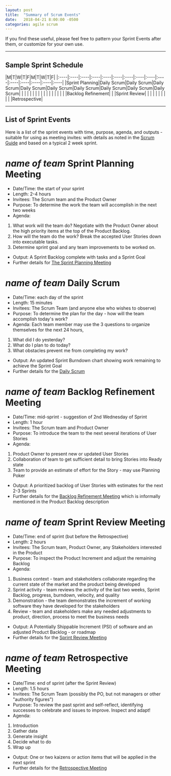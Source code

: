 ```yaml
---
layout: post
title:  "Summary of Scrum Events"
date:   2018-04-21 8:00:00 -0500
categories: agile scrum
---
```


If you find these useful, please feel free to pattern your Sprint Events after them, or customize for your own use.

---

Sample Sprint Schedule
----------------------

|M|T|W|T|F|M|T|W|T|F|
|:----|:----|:----|:----|:----|:----|:----|:----|:----|:----|:----|:----|:----|:----|:----|
|Sprint Planning|Daily Scrum|Daily Scrum|Daily Scrum|Daily Scrum|Daily Scrum|Daily Scrum|Daily Scrum|Daily Scrum|Daily Scrum|
| | | | | | | | | |
| | | | | | |Backlog Refinement| | |Sprint Review|
| | | | | | | | | |Retrospective|
	
---

List of Sprint Events
---------------------

Here is a list of the sprint events with time, purpose, agenda, and outputs - suitable for using as meeting invites:
with details as noted in the [Scrum Guide](http://scrumguides.org/scrum-guide.html) and based on a typical 2 week sprint.

*name of team* Sprint Planning Meeting
====================================

* Date/Time: the start of your sprint
* Length: 2-4 hours
* Invitees: The Scrum team and the Product Owner
* Purpose: To determine the work the team will accomplish in the next two weeks
* Agenda:
1. What work will the team do?  Negotiate with the Product Owner about the high priority items at the top of the Product Backlog.
2. How will the team do the work?  Break the accepted User Stories down into executable tasks.
3. Determine sprint goal and any team improvements to be worked on.
* Output: A Sprint Backlog complete with tasks and a Sprint Goal
* Further details for [The Sprint Planning Meeting](http://scrumguides.org/scrum-guide.html#events-planning)

*name of team* Daily Scrum
========================

* Date/Time: each day of the sprint
* Length: 15 minutes
* Invitees: The Scrum Team (and anyone else who wishes to observe)
* Purpose: To determine the plan for the day - how will the team accomplish today's work?
* Agenda: Each team member may use the 3 questions to organize themselves for the next 24 hours,
1. What did I do yesterday?
2. What do I plan to do today?
3. What obstacles prevent me from completing my work?
* Output: An updated Sprint Burndown chart showing work remaining to achieve the Sprint Goal
* Further details for the [Daily Scrum](http://scrumguides.org/scrum-guide.html#events-daily)

*name of team* Backlog Refinement Meeting
=======================================

* Date/Time: mid-sprint - suggestion of 2nd Wednesday of Sprint
* Length: 1 hour
* Invitees: The Scrum team and Product Owner
* Purpose: To introduce the team to the next several iterations of User Stories
* Agenda:
1. Product Owner to present new or updated User Stories
2. Collaboration of team to get sufficient detail to bring Stories into Ready state
3. Team to provide an estimate of effort for the Story - may use Planning Poker
* Output: A prioritized backlog of User Stories with estimates for the next 2-3 Sprints
* Further details for the [Backlog Refinement Meeting](https://www.mountaingoatsoftware.com/blog/product-backlog-refinement-grooming) which is informally mentioned in the Product Backlog description

*name of team* Sprint Review Meeting
==================================

* Date/Time: end of sprint (but before the Retrospective)
* Length: 2 hours
* Invitees: The Scrum team, Product Owner, any Stakeholders interested in the Product
* Purpose: To inspect the Product Increment and adjust the remaining Backlog
* Agenda:
1. Business context - team and stakeholders collaborate regarding the current state of the market and the product being developed
2. Sprint activity - team reviews the activity of the last two weeks, Sprint Backlog, progress, burndown, velocity, and quality
3. Demonstration - the team demonstrates the increment of working software they have developed for the stakeholders
4. Review - team and stakeholders make any needed adjustments to product, direction, process to meet the business needs
* Output: A Potentially Shippable Increment (PSI) of software and an adjusted Product Backlog - or roadmap
* Further details for the [Sprint Review Meeting](http://scrumguides.org/scrum-guide.html#events-review)

*name of team* Retrospective Meeting
==================================

* Date/Time: end of sprint (after the Sprint Review)
* Length: 1.5 hours
* Invitees: The Scrum Team (possibly the PO, but not managers or other "authority figures")
* Purpose: To review the past sprint and self-reflect, identifying successes to celebrate and issues to improve.  Inspect and adapt!
* Agenda:
1. Introduction
2. Gather data
3. Generate insight
4. Decide what to do
5. Wrap up
* Output: One or two kaizens or action items that will be applied in the next sprint
* Further details for the [Retrospective Meeting](http://scrumguides.org/scrum-guide.html#events-retro)
